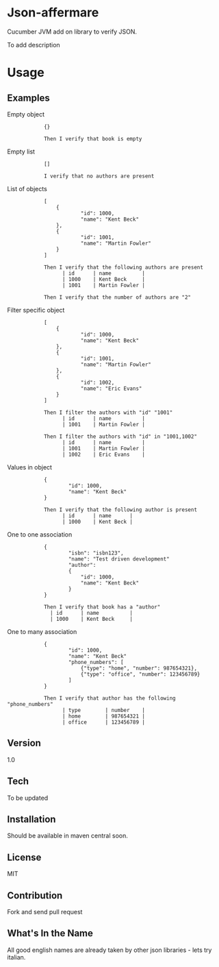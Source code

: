 Json-affermare
=========

Cucumber JVM add on library to verify JSON.

To add description

Usage
=========


Examples
-----

Empty object

                {}

                Then I verify that book is empty

Empty list

                []

                I verify that no authors are present

List of objects

                [
                    {
                            "id": 1000,
                            "name": "Kent Beck"
                    },
                    {
                            "id": 1001,
                            "name": "Martin Fowler"
                    }
                ]

                Then I verify that the following authors are present
                      | id      | name          |
                      | 1000    | Kent Beck     |
                      | 1001    | Martin Fowler |

                Then I verify that the number of authors are "2"


Filter specific object

                [
                    {
                            "id": 1000,
                            "name": "Kent Beck"
                    },
                    {
                            "id": 1001,
                            "name": "Martin Fowler"
                    },
                    {
                            "id": 1002,
                            "name": "Eric Evans"
                    }
                ]

                Then I filter the authors with "id" "1001"
                      | id      | name          |
                      | 1001    | Martin Fowler |

                Then I filter the authors with "id" in "1001,1002"
                      | id      | name          |
                      | 1001    | Martin Fowler |
                      | 1002    | Eric Evans    |


Values in object

                {
                        "id": 1000,
                        "name": "Kent Beck"
                }

                Then I verify that the following author is present
                      | id      | name      |
                      | 1000    | Kent Beck |

One to one association

                {
                        "isbn": "isbn123",
                        "name": "Test driven development"
                        "author":
                        {
                            "id": 1000,
                            "name": "Kent Beck"
                        }
                }

                Then I verify that book has a "author"
                  | id      | name          |
                  | 1000    | Kent Beck     |

One to many association

                {
                        "id": 1000,
                        "name": "Kent Beck"
                        "phone_numbers": [
                            {"type": "home", "number": 987654321},
                            {"type": "office", "number": 123456789}
                        ]
                }

                Then I verify that author has the following "phone_numbers"
                      | type        | number    |
                      | home        | 987654321 |
                      | office      | 123456789 |


Version
----

1.0

Tech
-----------

To be updated

Installation
--------------
Should be available in maven central soon.

License
----

MIT

Contribution
------------

Fork and send pull request

What's In the Name
------

All good english names are already taken by other json libraries - lets try italian.
